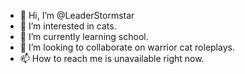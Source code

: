 - 👋 Hi, I’m @LeaderStormstar
- 👀 I’m interested in cats.
- 🌱 I’m currently learning school.
- 💞️ I’m looking to collaborate on warrior cat roleplays.
- 📫 How to reach me is unavailable right now.

<!---
LeaderStormstar/LeaderStormstar is a ✨ special ✨ repository because its `README.md` (this file) appears on your GitHub profile.
You can click the Preview link to take a look at your changes.
--->
